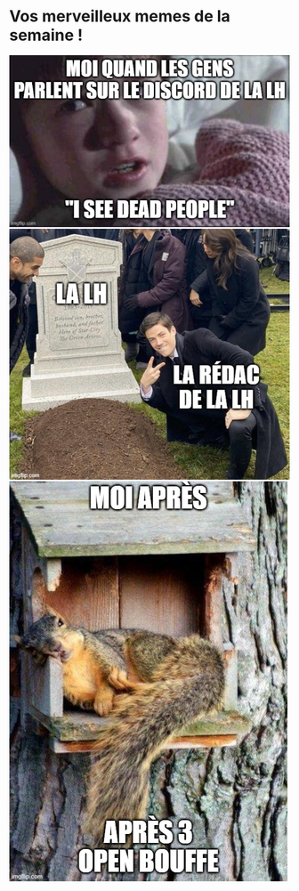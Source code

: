 # Vos merveilleux memes de la semaine ! 
<img src="/static/LH1/images/meme1.png">  
<img src="/static/LH1/images/meme2.png"> 
<img src="/static/LH1/images/meme3.png"> 